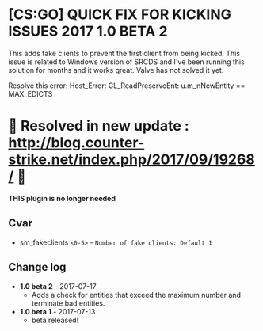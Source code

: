 # [CS:GO] QUICK FIX FOR KICKING ISSUES 2017 1.0 BETA 2
This adds fake clients to prevent the first client from being kicked. This issue is related to Windows version of SRCDS and I've been running this solution for months and it works great. Valve has not solved it yet.

Resolve this error: Host_Error: CL_ReadPreserveEnt: u.m_nNewEntity == MAX_EDICTS

# &#x1F534; Resolved in new update : http://blog.counter-strike.net/index.php/2017/09/19268/ &#x1F534;

**THIS plugin is no longer needed**
## Cvar
  - sm_fakeclients `<0-5>` - `Number of fake clients: Default 1`
  
## Change log
- **1.0 beta 2** - 2017-07-17
  - Adds a check for entities that exceed the maximum number and terminate bad entities.
- **1.0 beta 1** - 2017-07-13
  - beta released!
